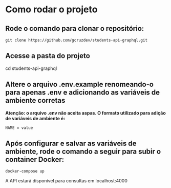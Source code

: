 # Como rodar o projeto

## Rode o comando para clonar o repositório:

`
git clone https://github.com/gcruzdev/students-api-graphql.git
`

## Acesse a pasta do projeto
cd students-api-graphql

## Altere o arquivo .env.example renomeando-o para apenas .env e adicionando as variáveis de ambiente corretas
**Atenção: o arquivo .env não aceita aspas. O formato utilizado para adição de variáveis de ambiente é:**

`
  NAME = value
`

## Após configurar e salvar as variáveis de ambiente, rode o comando a seguir para subir o container Docker:

`
docker-compose up
`

A API estará disponível para consultas em localhost:4000
